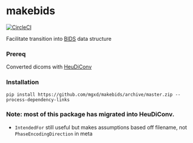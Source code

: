 # makebids

[![CircleCI](https://circleci.com/gh/mgxd/makebids/tree/master.svg?style=svg)](https://circleci.com/gh/mgxd/makebids/tree/master)
  
Facilitate transition into [BIDS](http://bids.neuroimaging.io) data structure

### Prereq
Converted dicoms with [HeuDiConv](https://github.com/nipy/heudiconv)

### Installation
```
pip install https://github.com/mgxd/makebids/archive/master.zip --process-dependency-links
```
### Note: most of this package has migrated into HeuDiConv.
- `IntendedFor` still useful but makes assumptions based off filename, not `PhaseEncodingDirection` in meta
